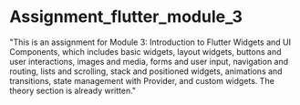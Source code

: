 # Assignment_flutter_module_3
"This is an assignment for Module 3: Introduction to Flutter Widgets and UI Components, which includes basic widgets, layout widgets, buttons and user interactions, images and media, forms and user input, navigation and routing, lists and scrolling, stack and positioned widgets, animations and transitions, state management with Provider, and custom widgets. The theory section is already written."
